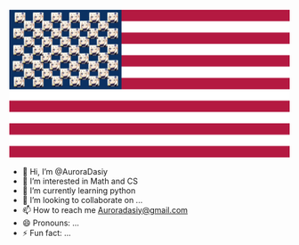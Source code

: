 ![Image of your project](111.jpg)
- 👋 Hi, I’m @AuroraDasiy
- 👀 I’m interested in Math and CS
- 🌱 I’m currently learning python
- 💞️ I’m looking to collaborate on ...
- 📫 How to reach me Auroradasiy@gmail.com
- 😄 Pronouns: ...
- ⚡ Fun fact: ...

<!---
AuroraDasiy/AuroraDasiy is a ✨ special ✨ repository because its `README.md` (this file) appears on your GitHub profile.
You can click the Preview link to take a look at your changes.
--->
